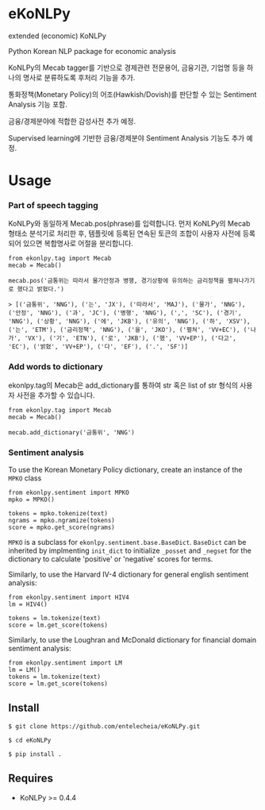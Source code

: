 # eKoNLPy
extended (economic) KoNLPy

Python Korean NLP package for economic analysis

KoNLPy의 Mecab tagger를 기반으로 경제관련 전문용어, 금융기관, 기업명 등을 하나의 명사로 분류하도록 후처리 기능을 추가.

통화정책(Monetary Policy)의 어조(Hawkish/Dovish)를 판단할 수 있는 Sentiment Analysis 기능 포함.

금융/경제분야에 적합한 감성사전 추가 예정.

Supervised learning에 기반한 금융/경제분야 Sentiment Analysis 기능도 추가 예정.


# Usage

### Part of speech tagging

KoNLPy와 동일하게 Mecab.pos(phrase)를 입력합니다.
먼저 KoNLPy의 Mecab 형태소 분석기로 처리한 후,
템플릿에 등록된 연속된 토큰의 조합이 사용자 사전에 등록되어 있으면
복합명사로 어절을 분리합니다.

    from ekonlpy.tag import Mecab
    mecab = Mecab()

    mecab.pos('금통위는 따라서 물가안정과 병행, 경기상황에 유의하는 금리정책을 펼쳐나가기로 했다고 밝혔다.')

    > [('금통위', 'NNG'), ('는', 'JX'), ('따라서', 'MAJ'), ('물가', 'NNG'), ('안정', 'NNG'), ('과', 'JC'), ('병행', 'NNG'), (',', 'SC'), ('경기', 'NNG'), ('상황', 'NNG'), ('에', 'JKB'), ('유의', 'NNG'), ('하', 'XSV'), ('는', 'ETM'), ('금리정책', 'NNG'), ('을', 'JKO'), ('펼쳐', 'VV+EC'), ('나가', 'VX'), ('기', 'ETN'), ('로', 'JKB'), ('했', 'VV+EP'), ('다고', 'EC'), ('밝혔', 'VV+EP'), ('다', 'EF'), ('.', 'SF')]

### Add words to dictionary

ekonlpy.tag의 Mecab은 add_dictionary를 통하여 str 혹은 list of str 형식의 사용자 사전을 추가할 수 있습니다.

    from ekonlpy.tag import Mecab
    mecab = Mecab()

    mecab.add_dictionary('금통위', 'NNG')

### Sentiment analysis

To use the Korean Monetary Policy dictionary, create an instance of the `MPKO` class


    from ekonlpy.sentiment import MPKO
    mpko = MPKO()

    tokens = mpko.tokenize(text)
    ngrams = mpko.ngramize(tokens)
    score = mpko.get_score(ngrams)


``MPKO`` is a subclass for ``ekonlpy.sentiment.base.BaseDict``. ``BaseDict`` can be inherited by implmenting ``init_dict`` to initialize ``_posset`` and ``_negset`` for the dictionary
to calculate 'positive' or 'negative' scores for terms.

Similarly, to use the Harvard IV-4 dictionary for general english sentiment analysis:


    from ekonlpy.sentiment import HIV4
    lm = HIV4()

    tokens = lm.tokenize(text)
    score = lm.get_score(tokens)

Similarly, to use the Loughran and McDonald dictionary for financial domain sentiment analysis:


    from ekonlpy.sentiment import LM
    lm = LM()
    tokens = lm.tokenize(text)
    score = lm.get_score(tokens)

## Install

    $ git clone https://github.com/entelecheia/eKoNLPy.git

    $ cd eKoNLPy

    $ pip install .

## Requires

- KoNLPy >= 0.4.4
